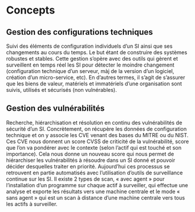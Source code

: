 # Concepts

## Gestion des configurations techniques
Suivi des éléments de configuration individuels d’un SI ainsi que ses changements au cours du temps. Le but étant de construire des systèmes robustes et stables. Cette gestion s’opère avec des outils qui gèrent et surveillent en temps réel les SI pour détecter le moindre changement (configuration technique d’un serveur, màj de la version d’un logiciel, création d’un micro-service, etc). En d’autres termes, il s’agit de s’assurer que les biens de valeur, matériels et immatériels d’une organisation sont suivis, utilisés et sécurisés (non vulnérables).

## Gestion des vulnérabilités
Recherche, hiérarchisation et résolution en continu des vulnérabilités de sécurité d’un SI. Concrètement, on récupère les données de configuration technique et on y associe les CVE venant des bases du MITRE ou du NIST. Ces CVE nous donnent un score CVSS de criticité de la vulnérabilité, score que l’on va pondérer avec le contexte (selon l’actif qui est touché et son importance). Cela nous donne un nouveau score qui nous permet de hiérarchiser les vulnérabilités à résoudre dans un SI donné et pouvoir décider desquelles traiter en priorité. Aujourd’hui ces processus se retrouvent en partie automatisés avec l’utilisation d’outils de surveillance continue sur les SI. Il existe 2 types de scan, « avec agent » pour l’installation d’un programme sur chaque actif à surveiller, qui effectue une analyse et exporte les résultats vers une machine centrale et le mode « sans agent » qui est un scan à distance d’une machine centrale vers tous les actifs à surveiller.
